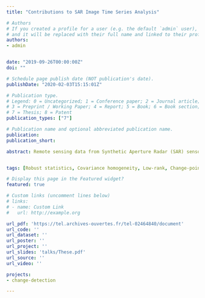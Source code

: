 ```yaml
---
title: "Contributions to SAR Image Time Series Analysis"

# Authors
# If you created a profile for a user (e.g. the default `admin` user), write the username (folder name) here 
# and it will be replaced with their full name and linked to their profile.
authors:
- admin


date: "2019-09-26T00:00:00Z"
doi: ""

# Schedule page publish date (NOT publication's date).
publishDate: "2020-02-03T15:15:01Z"

# Publication type.
# Legend: 0 = Uncategorized; 1 = Conference paper; 2 = Journal article;
# 3 = Preprint / Working Paper; 4 = Report; 5 = Book; 6 = Book section;
# 7 = Thesis; 8 = Patent
publication_types: ["7"]

# Publication name and optional abbreviated publication name.
publication: 
publication_short: 

abstract: Remote sensing data from Synthetic Aperture Radar (SAR) sensors offer a unique opportunity to record, to analyze, and to predict the evolution of the Earth. In the last decade, numerous satellite remote sensing missions have been launched (Sentinel-1, UAVSAR, TerraSAR X, etc.). This resulted in a dramatic improvement in the Earth image acquisition capability and accessibility. The growing number of observation systems allows now to build high temporal/spatial-resolution Earth surface images data-sets. This new scenario significantly raises the interest in time-series processing to monitor changes occurring over large areas. However, developing new algorithms to process such a huge volume of data represents a current challenge. In this context, the present thesis aims at developing methodologies for change detection in high-resolution SAR image time series.These series raise two notable challenges that have to be overcome:On the one hand, standard statistical methods rely on multivariate data to infer a result which is often superior to a monovariate approach. Such multivariate data is however not always available when it concerns SAR images. To tackle this issue, new methodologies based on wavelet decomposition theory have been developed to fetch information based on the physical behavior of the scatterers present in the scene.On the other hand, the improvement in resolution obtained from the latest generation of sensors comes with an increased heterogeneity of the data obtained. For this setup, the standard Gaussian assumption used to develop classic change detection methodologies is no longer valid. As a consequence, new robust methodologies have been developed considering the family of elliptical distributions which have been shown to better fit the observed data.The association of both aspects has shown promising results in change detection applications.


tags: [Robust statistics, Covariance homogeneity, Low-rank, Change-point estimation, Synthetic Aperture Radar, Change detection, Lower-bounds, Riemannian geometry, Machine learning, Ph.D]

# Display this page in the Featured widget?
featured: true

# Custom links (uncomment lines below)
# links:
# - name: Custom Link
#   url: http://example.org

url_pdf: 'https://tel.archives-ouvertes.fr/tel-02464840/document'
url_code: ''
url_dataset: ''
url_poster: ''
url_project: ''
url_slides: 'talks/These.pdf'
url_source: ''
url_video: ''

projects:
- change-detection

---
```

